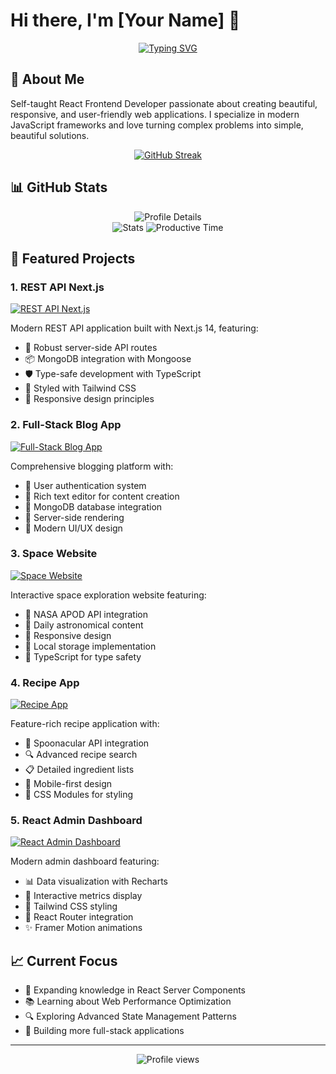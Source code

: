 # Hi there, I'm [Your Name] 👋
<div align="center">
  
[![Typing SVG](https://readme-typing-svg.herokuapp.com?font=Fira+Code&pause=1000&color=3B91F7&center=true&vCenter=true&width=435&lines=React+Frontend+Developer;Self-Taught+Developer;Always+Learning+New+Things)](https://git.io/typing-svg)

</div>

## 🚀 About Me

Self-taught React Frontend Developer passionate about creating beautiful, responsive, and user-friendly web applications. I specialize in modern JavaScript frameworks and love turning complex problems into simple, beautiful solutions.

<div align="center">
  
[![GitHub Streak](https://streak-stats.demolab.com?user=6Glow&theme=algolia&hide_border=true&border_radius=7.3&date_format=j%20M%5B%20Y%5D&card_width=900&card_height=400&sideNums=E3EB7D&stroke=EB5454&dates=867B77&fire=EB8F30)](https://git.io/streak-stats)

</div>

<!-- ## 💻 Tech Stack

<div align="center">

![React](https://img.shields.io/badge/React-20232A?style=for-the-badge&logo=react&logoColor=61DAFB)
![Next.js](https://img.shields.io/badge/Next.js-000000?style=for-the-badge&logo=next.js&logoColor=white)
![TypeScript](https://img.shields.io/badge/TypeScript-007ACC?style=for-the-badge&logo=typescript&logoColor=white)
![JavaScript](https://img.shields.io/badge/JavaScript-F7DF1E?style=for-the-badge&logo=javascript&logoColor=black)
![Tailwind CSS](https://img.shields.io/badge/Tailwind_CSS-38B2AC?style=for-the-badge&logo=tailwind-css&logoColor=white)
![MongoDB](https://img.shields.io/badge/MongoDB-4EA94B?style=for-the-badge&logo=mongodb&logoColor=white)
![Git](https://img.shields.io/badge/Git-F05032?style=for-the-badge&logo=git&logoColor=white)

</div>
---------->
## 📊 GitHub Stats

<div align="center">
  <img src="https://github-profile-summary-cards.vercel.app/api/cards/profile-details?username=6Glow&theme=algolia" alt="Profile Details"> 
  <br/>
  <img src="https://github-profile-summary-cards.vercel.app/api/cards/stats?username=6Glow&theme=algolia" alt="Stats"> 
  <img src="https://github-profile-summary-cards.vercel.app/api/cards/productive-time?username=6Glow&theme=algolia" alt="Productive Time">
</div>

## 🎯 Featured Projects

### 1. REST API Next.js
[![REST API Next.js](https://github-readme-stats.vercel.app/api/pin/?username=6Glow&repo=REST-API-Next.js&theme=algolia)](https://github.com/6Glow/REST-API-Next.js)

Modern REST API application built with Next.js 14, featuring:
- 🔄 Robust server-side API routes
- 📦 MongoDB integration with Mongoose
- 🛡️ Type-safe development with TypeScript
- 🎨 Styled with Tailwind CSS
- 📱 Responsive design principles

### 2. Full-Stack Blog App
[![Full-Stack Blog App](https://github-readme-stats.vercel.app/api/pin/?username=6Glow&repo=Full-Stack_Blog-App&theme=algolia)](https://github.com/6Glow/Full-Stack_Blog-App)

Comprehensive blogging platform with:
- 🔐 User authentication system
- 📝 Rich text editor for content creation
- 💾 MongoDB database integration
- 🚀 Server-side rendering
- 🎨 Modern UI/UX design

### 3. Space Website
[![Space Website](https://github-readme-stats.vercel.app/api/pin/?username=6Glow&repo=Space-Website&theme=algolia)](https://github.com/6Glow/Space-Website)

Interactive space exploration website featuring:
- 🌌 NASA APOD API integration
- 💫 Daily astronomical content
- 📱 Responsive design
- 💾 Local storage implementation
- 🎯 TypeScript for type safety

### 4. Recipe App
[![Recipe App](https://github-readme-stats.vercel.app/api/pin/?username=6Glow&repo=Recipe-App&theme=algolia)](https://github.com/6Glow/Recipe-App)

Feature-rich recipe application with:
- 🍳 Spoonacular API integration
- 🔍 Advanced recipe search
- 📋 Detailed ingredient lists
- 📱 Mobile-first design
- 🎨 CSS Modules for styling

### 5. React Admin Dashboard
[![React Admin Dashboard](https://github-readme-stats.vercel.app/api/pin/?username=6Glow&repo=React-Admin-Dashboard&theme=algolia)](https://github.com/6Glow/React-Admin-Dashboard)

Modern admin dashboard featuring:
- 📊 Data visualization with Recharts
- 🎯 Interactive metrics display
- 🎨 Tailwind CSS styling
- 🔄 React Router integration
- ✨ Framer Motion animations

## 📈 Current Focus

- 🌱 Expanding knowledge in React Server Components
- 📚 Learning about Web Performance Optimization
- 🔍 Exploring Advanced State Management Patterns
- 🎯 Building more full-stack applications


<!---
## 📫 Let's Connect

<div align="center">

[![LinkedIn](https://img.shields.io/badge/LinkedIn-0077B5?style=for-the-badge&logo=linkedin&logoColor=white)](your-linkedin-url)
[![Portfolio](https://img.shields.io/badge/Portfolio-000000?style=for-the-badge&logo=About.me&logoColor=white)](your-portfolio-url)
[![Email](https://img.shields.io/badge/Email-D14836?style=for-the-badge&logo=gmail&logoColor=white)](mailto:your.email@example.com)

</div>
---->
---

<div align="center">
  <img src="https://komarev.com/ghpvc/?username=6Glow&color=blue&style=flat-square" alt="Profile views">
</div>
